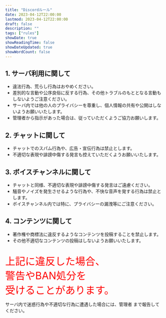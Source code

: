 ```yaml
---
title: "Discordルール"
date: 2023-04-12T22:00:00
lastmod: 2023-04-12T22:00:00
draft: false
description: ""
tags: ["rules"]
showDate: true
showReadingTime: false
showDateUpdated: true
showWordCount: false
---
```

## 1. サーバ利用に関して
- 違法行為、荒らし行為はおやめください。
- 差別的な言動や公序良俗に反する行為、その他トラブルのもととなる言動もしないようご注意ください。
- サーバ内では他の人のプライバシーを尊重し、個人情報の共有や公開はしないようお願いいたします。
- 管理者から指示があった場合は、従っていただくようご協力お願いします。

## 2. チャットに関して
- チャットでのスパム行為や、広告・宣伝行為は禁止とします。
- 不適切な表現や誹謗中傷する発言も控えていただくようお願いいたします。

## 3. ボイスチャンネルに関して
- チャットと同様、不適切な表現や誹謗中傷する発言はご遠慮ください。
- 騒音やノイズを発生させるような行為や、不快な音声を発する行為は禁止とします。
- ボイスチャンネル内では特に、プライバシーの漏洩等にご注意ください。


## 4. コンテンツに関して
- 著作権や商標法に違反するようなコンテンツを投稿することを禁止します。
- その他不適切なコンテンツの投稿はしないようお願いいたします。

<br>
<font size="6px" color="red">上記に違反した場合、<br>
警告やBAN処分を<br>
受けることがあります。</font>

サーバ内で迷惑行為や不適切な行為に遭遇した場合には、管理者 まで報告してください。